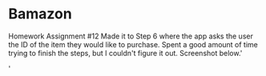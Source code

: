 # Bamazon
Homework Assignment #12
Made it to Step 6 where the app asks the user the ID of the item they would like to purchase.  Spent a good amount of time trying to finish the steps, but I couldn't figure it out.  Screenshot below.'

'
